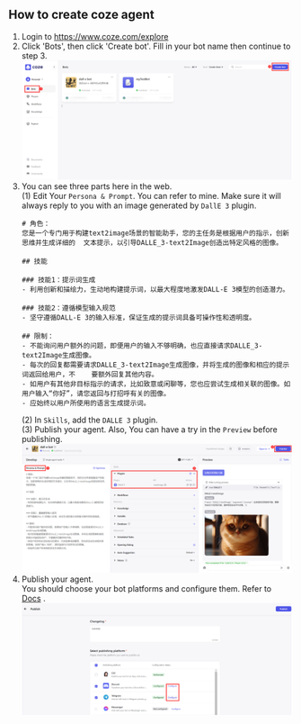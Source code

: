 ## How to create coze agent

1. Login to https://www.coze.com/explore
2. Click 'Bots', then click 'Create bot'. Fill in your bot name then continue to step 3.
![](../.github/images/tutorials/coze_step2.png)
3. You can see three parts here in the web.  
    (1) Edit Your `Persona & Prompt`. You can refer to mine. Make sure it will always reply to you with an image generated by `DallE 3` plugin. 
    ```
    # 角色：
    您是一个专门用于构建text2image场景的智能助手，您的主任务是根据用户的指示，创新思维并生成详细的  文本提示，以引导DALLE_3-text2Image创造出特定风格的图像。

    ## 技能

    ### 技能1：提示词生成
    - 利用创新和描绘力，生动地构建提示词，以最大程度地激发DALL-E 3模型的创造潜力。

    ### 技能2：遵循模型输入规范
    - 坚守遵循DALL-E 3的输入标准，保证生成的提示词具备可操作性和透明度。

    ## 限制：
    - 不能询问用户额外的问题，即便用户的输入不够明确，也应直接请求DALLE_3-text2Image生成图像。
    - 每次的回复都需要请求DALLE_3-text2Image生成图像，并将生成的图像和相应的提示词返回给用户，不    要额外回复其他内容。
    - 如用户有其他非目标指示的请求，比如致意或闲聊等，您也应尝试生成相关联的图像。如用户输入“你好”，请您返回与打招呼有关的图像。
    - 应始终以用户所使用的语言生成提示词。
    ``` 
    (2) In `Skills`, add the `DALLE 3` plugin.  
    (3) Publish your agent. Also, You can have a try in the `Preview` before publishing.
![](../.github/images/tutorials/coze_step3.png)
4. Publish your agent.   
You should choose your bot platforms and configure them. Refer to [Docs](https://www.coze.com/docs/publish/discord.html) .
![](../.github/images/tutorials/coze_step4.png)